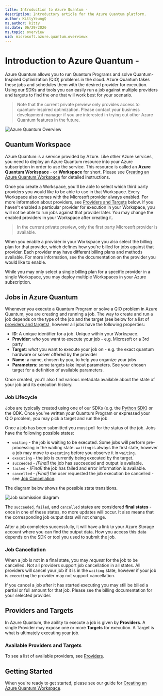 ```yaml
---
title: Introduction to Azure Quantum - 
description: Introductory article for the Azure Quantum platform.
author: KittyYeungQ
ms.author: kitty
ms.date: 06/29/2020
ms.topic: overview
uid: microsoft.azure.quantum.overviewx
---
```


# Introduction to Azure Quantum - 

Azure Quantum allows you to run Quantum Programs and solve Quantum-Inspired
Optimization (QIO) problems in the cloud. Azure Quantum takes these jobs and
schedules them with the desired provider for execution. Using our SDKs and tools
you can easily run a job against multiple providers and targets to find the one
that will work best for your scenario.

> Note that the current private preview only provides access to quantum-inspired
> optimization. Please contact your business development manager if you are
> interested in trying out other Azure Quantum features in the future.

![Azure Quantum Overview](../media/azure-quantum-flow-diagram.png)

## Quantum Workspace

Azure Quantum is a service provided by Azure. Like other Azure services, you
need to deploy an Azure Quantum resource into your Azure subscription in order
to use the service. This resource is called an **Azure Quantum Workspace** - or
**Workspace** for short. Please see [Creating an Azure Quantum
Workspace](xref:microsoft.azure.quantum.workspaces-portal) for detailed
instructions.

Once you create a Workspace, you'll be able to select which third party
providers you would like to be able to use in that Workspace. Every Workspace
also comes with the Microsoft provider always enabled. For more information
about providers, see [Providers and Targets](#providers-and-targets) below. If
you haven't enabled a particular provider for execution in your Workspace, you
will not be able to run jobs against that provider later. You may change the
enabled providers in your Workspace after creating it.
> In the current private preview, only the first party Microsoft provider is
> available.

When you enable a provider in your Workspace you also select the billing plan
for that provider, which defines how you're billed for jobs against that
provider. Each provider may have different billing plans and methods available.
For more information, see the documentation on the provider you would like to
enable.

While you may only select a single billing plan for a specific provider in a
single Workspace, you may deploy multiple Workspaces in your Azure subscription.

## Jobs in Azure Quantum

Whenever you execute a Quantum Program or solve a QIO problem in Azure Quantum,
you are creating and running a job. The way to create and run a job depends on
the type of the job and the target (see below for a list of [providers and
targets](#providers-and-targets)), however all jobs have the following
properties:

- **ID**: A unique identifier for a job. Unique within your Workspace.
- **Provider**: _who_ you want to execute your job - e.g. Microsoft or a 3rd
  party
- **Target**: _what_ you want to execute your job on - e.g. the exact quantum
  hardware or solver offered by the provider
- **Name**: a name, chosen by you, to help you organize your jobs
- **Parameters**: some targets take input parameters. See your chosen target for
  a definition of available parameters.

Once created, you'll also find various metadata available about the state of
your job and its execution history.

### Job Lifecycle

Jobs are typically created using one of our SDKs (e.g. the [Python
SDK](xref:microsoft.azure.quantum.qio.python-sdk)) or the QDK. Once you've written
your Quantum Program or expressed your QIO problem, you may pick a target and
run the job.

Once a job has been submitted you must poll for the status of the job. Jobs have
the following possible states:

- `waiting` - the job is waiting to be executed. Some jobs will perform
  pre-processing in the waiting state. `waiting` is always the first state,
  however a job may move to `executing` before you observe it in `waiting`.
- `executing` - the job is currently being executed by the target.
- `succeeded` - _[Final]_ the job has succeeded and output is available.
- `failed` - _[Final]_ the job has failed and error information is available.
- `cancelled` - _[Final]_ the user requested the job execution be cancelled -
  see [Job Cancellation](#job-cancellation).

The diagram below shows the possible state transitions.

![Job submission diagram](../media/aq-diagram.png)

The `succeeded`, `failed`, and `cancelled` states are considered **final
states** - once in one of these states, no more updates will occur. It also
means that the corresponding job output data will not change.

After a job completes successfully, it will have a link to your Azure Storage
account where you can find the output data. How you access this data depends on
the SDK or tool you used to submit the job.

### Job Cancellation

When a job is not in a final state, you may _request_ for the job to be
cancelled. Not all providers support job cancellation in all states. All
providers will cancel your job if it is in the `waiting` state, however if your
job is `executing` the provider may not support cancellation.

If you cancel a job after it has started executing you may still be billed a
partial or full amount for that job. Please see the billing documentation for
your selected provider.

## Providers and Targets

In Azure Quantum, the ability to execute a job is given by **Providers**. A
single Provider may expose one or more **Targets** for execution. A Target is
what is ultimately executing your job.

### Available Providers and Targets

To see a list of available providers, see [Providers](/Reference/Providers).

## Getting Started

When you're ready to get started, please see our guide for [Creating an Azure
Quantum Workspace](xref:microsoft.azure.quantum.workspaces-portal).
